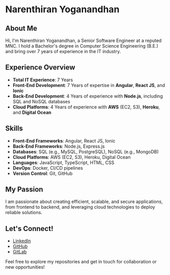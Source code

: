 # Narenthiran Yoganandhan

## About Me
Hi, I'm Narenthiran Yoganandhan, a Senior Software Engineer at a reputed MNC. I hold a Bachelor's degree in Computer Science Engineering (B.E.) and bring over 7 years of experience in the IT industry.

## Experience Overview
- **Total IT Experience**: 7 Years
- **Front-End Development**: 7 Years of expertise in **Angular**, **React JS**, and **Ionic**
- **Back-End Development**: 4 Years of experience with **Node.js**, including SQL and NoSQL databases
- **Cloud Platforms**: 4 Years of experience with **AWS** (EC2, S3), **Heroku**, and **Digital Ocean**

## Skills
- **Front-End Frameworks**: Angular, React JS, Ionic
- **Back-End Frameworks**: Node.js, Express.js
- **Databases**: SQL (e.g., MySQL, PostgreSQL), NoSQL (e.g., MongoDB)
- **Cloud Platforms**: AWS (EC2, S3), Heroku, Digital Ocean
- **Languages**: JavaScript, TypeScript, HTML, CSS
- **DevOps**: Docker, CI/CD pipelines
- **Version Control**: Git, GitHub

## My Passion
I am passionate about creating efficient, scalable, and secure applications, from frontend to backend, and leveraging cloud technologies to deploy reliable solutions.

## Let's Connect!
- [LinkedIn](https://linkedin.com/in/ynarenthiran/)
- [GitHub](https://github.com/ynarenthiran)
- [GitLab](https://gitlab.com/ynarenthiran)

Feel free to explore my repositories and get in touch for collaboration or new opportunities!

